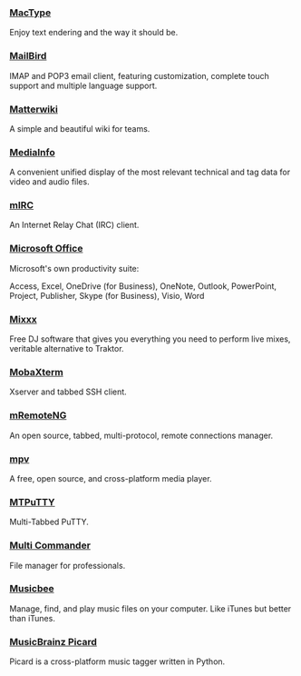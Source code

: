 ### [MacType](http://www.mactype.net/)

Enjoy text endering and the way it should be.

### [MailBird](https://www.mailbird.com/)

IMAP and POP3 email client, featuring customization, complete touch support and multiple language support.

### [Matterwiki](https://github.com/Matterwiki/Matterwiki)

A simple and beautiful wiki for teams.

### [MediaInfo](https://mediaarea.net/en/MediaInfo)

A convenient unified display of the most relevant technical and tag data for video and audio files.

### [mIRC](http://www.mirc.com/)

An Internet Relay Chat \(IRC\) client.

### [Microsoft Office](http://www.office.com)

Microsoft's own productivity suite:

Access, Excel, OneDrive \(for Business\), OneNote, Outlook, PowerPoint, Project, Publisher, Skype \(for Business\), Visio, Word

### [Mixxx](http://mixxx.org/)

Free DJ software that gives you everything you need to perform live mixes, veritable alternative to Traktor.

### [MobaXterm](http://mobaxterm.mobatek.net/)

Xserver and tabbed SSH client.

### [mRemoteNG](https://mremoteng.org/)

An open source, tabbed, multi-protocol, remote connections manager.

### [mpv](http://mpv.io/)

A free, open source, and cross-platform media player.

### [MTPuTTY](http://ttyplus.com/multi-tabbed-putty/)

Multi-Tabbed PuTTY.

### [Multi Commander](http://multicommander.com/)

File manager for professionals.

### [Musicbee](http://getmusicbee.com/)

Manage, find, and play music files on your computer. Like iTunes but better than iTunes.

### [MusicBrainz Picard](https://picard.musicbrainz.org/)

Picard is a cross-platform music tagger written in Python.

